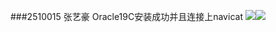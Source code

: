 ###2510015 张艺豪
Oracle19C安装成功并且连接上navicat
![](C:/Users/A/AppData/Local/Temp/54b21f71-817b-4ad3-b07e-c2f6baf71ed0.png)![](C:/Users/A/AppData/Local/Temp/a5c3ab2d-b003-406a-b3d0-4ff6c567ff5f.png)
